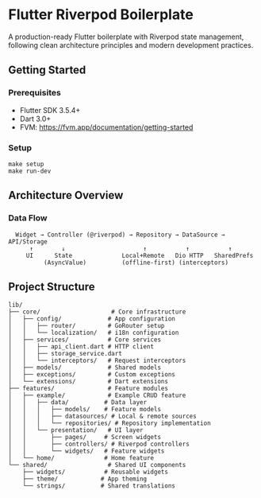 # Flutter Riverpod Boilerplate

A production-ready Flutter boilerplate with Riverpod state management, following clean architecture principles and modern development practices.

## Getting Started

### **Prerequisites**
- Flutter SDK 3.5.4+
- Dart 3.0+
- FVM: https://fvm.app/documentation/getting-started

### **Setup**
```
make setup
make run-dev
```

## Architecture Overview

### **Data Flow**
```
  Widget → Controller (@riverpod) → Repository → DataSource → API/Storage
      ↑        ↓                      ↑           ↑           ↑
     UI      State              Local+Remote   Dio HTTP   SharedPrefs
          (AsyncValue)          (offline-first) (interceptors)
```

## Project Structure

```
lib/
├── core/                    # Core infrastructure
│   ├── config/             # App configuration
│   │   ├── router/         # GoRouter setup
│   │   └── localization/   # i18n configuration
│   ├── services/           # Core services
│   │   ├── api_client.dart # HTTP client
│   │   ├── storage_service.dart
│   │   └── interceptors/   # Request interceptors
│   ├── models/             # Shared models
│   ├── exceptions/         # Custom exceptions
│   └── extensions/         # Dart extensions
├── features/               # Feature modules
│   ├── example/            # Example CRUD feature
│   │   ├── data/          # Data layer
│   │   │   ├── models/    # Feature models
│   │   │   ├── datasources/ # Local & remote sources
│   │   │   └── repositories/ # Repository implementation
│   │   └── presentation/   # UI layer
│   │       ├── pages/     # Screen widgets
│   │       ├── controllers/ # Riverpod controllers
│   │       └── widgets/   # Feature widgets
│   └── home/              # Home feature
└── shared/                 # Shared UI components
    ├── widgets/           # Reusable widgets
    ├── theme/            # App theming
    └── strings/          # Shared translations
```
